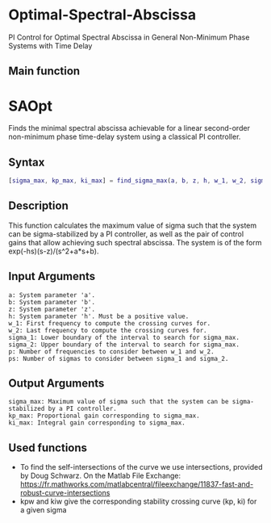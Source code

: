 # Optimal-Spectral-Abscissa
PI Control for Optimal Spectral Abscissa in General Non-Minimum Phase Systems with Time Delay

## Main function
# SAOpt

Finds the minimal spectral abscissa achievable for a linear second-order non-minimum phase time-delay system using a classical PI controller.

## Syntax

```matlab
[sigma_max, kp_max, ki_max] = find_sigma_max(a, b, z, h, w_1, w_2, sigma_1, sigma_2, p, ps)
```
## Description

This function calculates the maximum value of sigma such that the system can be sigma-stabilized by a PI controller, as well as the pair of control gains that allow achieving such spectral abscissa. The system is of the form exp(-hs)(s-z)/(s^2+a*s+b).
## Input Arguments

    a: System parameter 'a'.
    b: System parameter 'b'.
    z: System parameter 'z'.
    h: System parameter 'h'. Must be a positive value.
    w_1: First frequency to compute the crossing curves for.
    w_2: Last frequency to compute the crossing curves for.
    sigma_1: Lower boundary of the interval to search for sigma_max.
    sigma_2: Upper boundary of the interval to search for sigma_max.
    p: Number of frequencies to consider between w_1 and w_2.
    ps: Number of sigmas to consider between sigma_1 and sigma_2.

## Output Arguments

    sigma_max: Maximum value of sigma such that the system can be sigma-stabilized by a PI controller.
    kp_max: Proportional gain corresponding to sigma_max.
    ki_max: Integral gain corresponding to sigma_max.
## Used functions
- To find the self-intersections of the curve we use intersections, provided by Doug Schwarz. On the Matlab File Exchange: https://fr.mathworks.com/matlabcentral/fileexchange/11837-fast-and-robust-curve-intersections 
- kpw and kiw give the corresponding stability crossing curve (kp, ki) for a given sigma 
